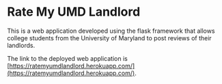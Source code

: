 # Rate My UMD Landlord
This is a web application developed using the flask framework that allows college students from the University of Maryland to post reviews of their landlords.

The link to the deployed web application is [https://ratemyumdlandlord.herokuapp.com/](https://ratemyumdlandlord.herokuapp.com/). 
